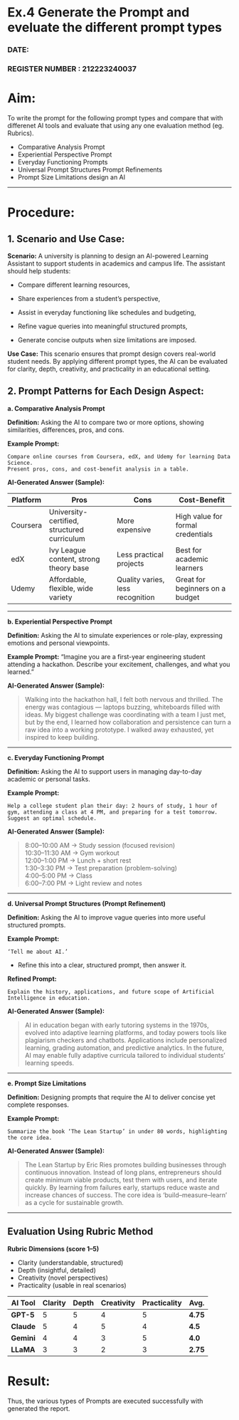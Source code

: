 # Ex.4 Generate the Prompt and eveluate the different prompt types
### DATE:                                                                            
### REGISTER NUMBER : 212223240037
# Aim: 
To write the prompt for the following prompt types and compare that with differenet AI tools and evaluate that using any one evaluation method (eg. Rubrics).  
- Comparative Analysis Prompt  
- Experiential Perspective Prompt  
- Everyday Functioning Prompts  
- Universal Prompt Structures Prompt Refinements  
- Prompt Size Limitations design an AI

-----

# Procedure:
## **1. Scenario and Use Case:**
**Scenario:**
A university is planning to design an AI-powered Learning Assistant to support students in academics and campus life. The assistant should help students:

- Compare different learning resources,

- Share experiences from a student’s perspective,

- Assist in everyday functioning like schedules and budgeting,

- Refine vague queries into meaningful structured prompts,

- Generate concise outputs when size limitations are imposed.

**Use Case:**
This scenario ensures that prompt design covers real-world student needs. By applying different prompt types, the AI can be evaluated for clarity, depth, creativity, and practicality in an educational setting.

## 2. Prompt Patterns for Each Design Aspect:
**a. Comparative Analysis Prompt**

**Definition:** Asking the AI to compare two or more options, showing similarities, differences, pros, and cons.

**Example Prompt:**  
``` 
Compare online courses from Coursera, edX, and Udemy for learning Data Science.
Present pros, cons, and cost-benefit analysis in a table.
```
**AI-Generated Answer (Sample):**

| Platform | Pros                                        | Cons                             | Cost-Benefit                      |
| -------- | ------------------------------------------- | -------------------------------- | --------------------------------- |
| Coursera | University-certified, structured curriculum | More expensive                   | High value for formal credentials |
| edX      | Ivy League content, strong theory base      | Less practical projects          | Best for academic learners        |
| Udemy    | Affordable, flexible, wide variety          | Quality varies, less recognition | Great for beginners on a budget   |

-----

**b. Experiential Perspective Prompt**

**Definition:** Asking the AI to simulate experiences or role-play, expressing emotions and personal viewpoints.

**Example Prompt:**
“Imagine you are a first-year engineering student attending a hackathon. Describe your excitement, challenges, and what you learned.”

**AI-Generated Answer (Sample):**
> Walking into the hackathon hall, I felt both nervous and thrilled. The energy was contagious — laptops buzzing, whiteboards filled with ideas. My biggest challenge was coordinating with a team I just met, but by the end, I learned how collaboration and persistence can turn a raw idea into a working prototype. I walked away exhausted, yet inspired to keep building.

-----

**c. Everyday Functioning Prompt**

**Definition:** Asking the AI to support users in managing day-to-day academic or personal tasks.

**Example Prompt:**
```
Help a college student plan their day: 2 hours of study, 1 hour of gym, attending a class at 4 PM, and preparing for a test tomorrow. Suggest an optimal schedule.
```

**AI-Generated Answer (Sample):**

> 8:00–10:00 AM → Study session (focused revision)  
> 10:30–11:30 AM → Gym workout  
> 12:00–1:00 PM → Lunch + short rest  
> 1:30–3:30 PM → Test preparation (problem-solving)  
> 4:00–5:00 PM → Class  
> 6:00–7:00 PM → Light review and notes

-----

**d. Universal Prompt Structures (Prompt Refinement)**

**Definition:** Asking the AI to improve vague queries into more useful structured prompts.

**Example Prompt:**
```
‘Tell me about AI.’
```
- Refine this into a clear, structured prompt, then answer it.

**Refined Prompt:** 
```
Explain the history, applications, and future scope of Artificial Intelligence in education.
```

**AI-Generated Answer (Sample):**
> AI in education began with early tutoring systems in the 1970s, evolved into adaptive learning platforms, and today powers tools like plagiarism checkers and chatbots. Applications include personalized learning, grading automation, and predictive analytics. In the future, AI may enable fully adaptive curricula tailored to individual students’ learning speeds.

-----

**e. Prompt Size Limitations**

**Definition:** Designing prompts that require the AI to deliver concise yet complete responses.

**Example Prompt:**
```
Summarize the book ‘The Lean Startup’ in under 80 words, highlighting the core idea.
```

**AI-Generated Answer (Sample):**
> The Lean Startup by Eric Ries promotes building businesses through continuous innovation. Instead of long plans, entrepreneurs should create minimum viable products, test them with users, and iterate quickly. By learning from failures early, startups reduce waste and increase chances of success. The core idea is ‘build–measure–learn’ as a cycle for sustainable growth.

----------

## Evaluation Using Rubric Method

**Rubric Dimensions (score 1–5)**
- Clarity (understandable, structured)
- Depth (insightful, detailed)
- Creativity (novel perspectives)
- Practicality (usable in real scenarios)

| **AI Tool** | **Clarity** | **Depth** | **Creativity** | **Practicality** | **Avg.** |
| ----------- | ----------- | --------- | -------------- | ---------------- | -------- |
| **GPT-5**   | 5           | 5         | 4              | 5                | **4.75** |
| **Claude**  | 5           | 4         | 5              | 4                | **4.5**  |
| **Gemini**  | 4           | 4         | 3              | 5                | **4.0**  |
| **LLaMA**   | 3           | 3         | 2              | 3                | **2.75** |


# Result: 
Thus, the various types of Prompts are executed successfully with generated the report.
